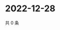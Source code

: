 # 2022-12-28

共 0 条

<!-- BEGIN WEIBO -->
<!-- 最后更新时间 Wed Dec 28 2022 07:14:26 GMT+0800 (China Standard Time) -->

<!-- END WEIBO -->
